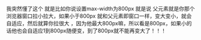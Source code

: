 我突然懂了这个  就是比如你说设置max-width为800px
就是说 父元素就是你那个浏览器窗口拉小拉大，如果小于800px 就和父元素即窗口一样，变大变小，就会自适应，然后就算你拉很大 ，因为他最大800px嘛，所以看是800px，如果小的话他也会自适应1到800px随便变，到了800px就不能再变大了！！！

